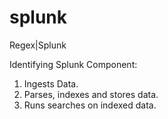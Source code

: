 # splunk
Regex|Splunk

Identifying Splunk Component:

1. Ingests Data.
2. Parses, indexes and stores data.
3. Runs searches on indexed data.
